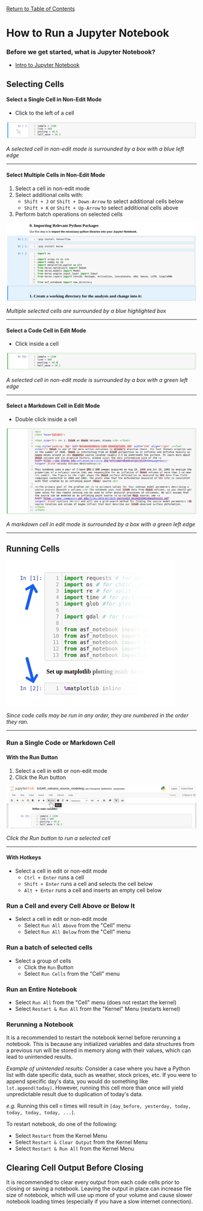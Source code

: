 [Return to Table of Contents](../user.md)

# How to Run a Jupyter Notebook

<!--  I suggest we insert the contents of the notebook intro into running a notebook and move the running a notebook to before conda env. A person needs to know how to run a notebook before doing envs anyway.  -->
### Before we get started, what is Jupyter Notebook?
- [Intro to Jupyter Notebook](jupyter_notebook_intro.md)

## Selecting Cells
#### Select a Single Cell in Non-Edit Mode
- Click to the left of a cell

![Selected cell in non-edit mode](../assets/select_cell_non_edit_mode.png)

*A selected cell in non-edit mode is surrounded by a box with a blue left edge*

---
 
#### Select Multiple Cells in Non-Edit Mode
1. Select a cell in non-edit mode
1. Select additional cells with:
    - `Shift + J` or `Shift + Down-Arrow` to select additional cells below
    - `Shift + K` or `Shift + Up-Arrow` to select additional cells above
1. Perform batch operations on selected cells

![Multpile selected cells](../assets/select_mult_cells.png)

*Multiple selected cells are surrounded by a blue highlighted box*

---

#### Select a Code Cell in Edit Mode
- Click inside a cell

![Selected code cell in edit mode](../assets/select_cell_edit_mode.png) 

*A selected cell in non-edit mode is surrounded by a box with a green left edge*

---
 
#### Select a Markdown Cell in Edit Mode
- Double click inside a cell

![Markdown cell in edit mode](../assets/markdown_cell_edit_mode.png) 

*A markdown cell in edit mode is surrounded by a box with a green left edge*

---
 
 
## Running Cells
![Clicking the Run button to run a cell](../assets/cell_numbers.png)

*Since code cells may be run in any order, they are numbered in the order they ran.*
 
---

### Run a Single Code or Markdown Cell
#### With the Run Button
1. Select a cell in edit or non-edit mode
1. Click the Run button

![Clicking the Run button to run a cell](../assets/run_button.png)

*Click the Run button to run a selected cell*

---
 
#### With Hotkeys 
- Select a cell in edit or non-edit mode
    - `Ctrl + Enter` runs a cell
    - `Shift + Enter` runs a cell and selects the cell below
    - `Alt + Enter` runs a cell and inserts an empty cell below

### Run a Cell and every Cell Above or Below It
- Select a cell in edit or non-edit mode
    - Select `Run All Above` from the "Cell" menu
    - Select `Run All Below` from the "Cell" menu

### Run a batch of selected cells
- Select a group of cells
    - Click the `Run` Button
    - Select `Run Cells` from the "Cell" menu

### Run an Entire Notebook
- Select `Run All` from the "Cell" menu (does not restart the kernel)
- Select `Restart & Run All` from the "Kernel" Menu (restarts kernel)


### Rerunning a Notebook
It is a recommended to restart the notebook kernel before rerunning a notebook. This is because any initialized variables and data structures from a previous run will be stored in memory along with their values, which can lead to unintended results.

*Example of unintended results:* Consider a case where you have a Python list with date specific data, such as weather, stock prices, etc. If you were to append specific day's data, you would do something like `lst.append(today)`. However, running this cell more than once will yield unpredictable result due to duplication of today's data. 

*e.g.* Running this cell `n` times will result in `[day_before, yesterday, today, today, today, today, ...]`.

To restart notebook, do one of the following:

- Select `Restart` from the Kernel Menu
- Select `Restart & Clear Output` from the Kernel Menu
- Select `Restart & Run All` from the Kernel Menu

## Clearing Cell Output Before Closing
It is recommended to clear every output from each code cells prior to closing or saving a notebook. Leaving the output in place can increase file size of notebook, which will use up more of your volume and cause slower notebook loading times (especially if you have a slow internet connection).